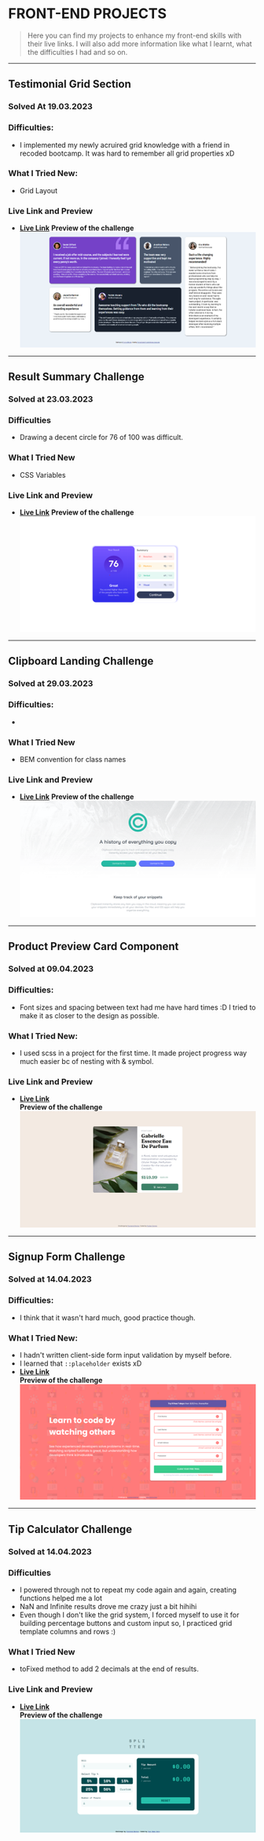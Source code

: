 # FRONT-END PROJECTS

> Here you can find my projects to enhance my front-end skills with their live links.
> I will also add more information like what I learnt, what the difficulties I had and so on.
--------------
## Testimonial Grid Section

### Solved At 19.03.2023
### Difficulties:
- I implemented my newly acruired grid knowledge with a friend in recoded bootcamp. It was hard to remember all grid properties xD
### What I Tried New:
- Grid Layout
### Live Link and Preview
- __[Live Link](https://cheerful-moonbeam-d9cbdb.netlify.app/)__
**Preview of the challenge**
![Snapshot of product preview challenge](./snapshots/testimonial-grid.png)
--------------
## Result Summary Challenge
### Solved at 23.03.2023
### Difficulties
- Drawing a decent circle for 76 of 100 was difficult.
### What I Tried New
- CSS Variables
### Live Link and Preview
- __[Live Link](https://4furki4.github.io/ResultSummeryComponentChallenge/)__
**Preview of the challenge**
![](./snapshots/result-summary.png)
--------------
## Clipboard Landing Challenge
### Solved at 29.03.2023
### Difficulties:
-
### What I Tried New
- BEM convention for class names
### Live Link and Preview
- __[Live Link](https://clipboard-landing-page-challenge-4-furki4.vercel.app/)__
**Preview of the challenge**
![clipboard landing challenge preview](./snapshots/clipboard-landing.png)
--------------
## Product Preview Card Component
### Solved at 09.04.2023
### Difficulties:
- Font sizes and spacing between text had me have hard times :D I tried to make it as closer to the design as possible.
### What I Tried New:
- I used scss in a project for the first time. It made project progress way much easier bc of nesting with & symbol.

### Live Link and Preview
- __[Live Link](https://4furki4-product-preview-card.netlify.app/)__ \
**Preview of the challenge**
![Snapshot of product preview challenge](./snapshots/product-preview-ss.png)
--------------
## Signup Form Challenge
### Solved at 14.04.2023
### Difficulties:
  - I think that it wasn't hard much, good practice though.
### What I Tried New:
  - I hadn't written client-side form input validation by myself before.
  - I learned that ``::placeholder`` exists xD
- __[Live Link](https://4furki4-signup-form-challange.netlify.app/)__ \
**Preview of the challenge**
![Snapshot of signup form challenge](./snapshots/signup-form-challenge.png)

--------------
## Tip Calculator Challenge
### Solved at 14.04.2023

### Difficulties
- I powered through not to repeat my code again and again, creating functions helped me a lot
- NaN and Infinite results drove me crazy just a bit hihihi
- Even though I don't like the grid system, I forced myself to use it for building percentage buttons and custom input so, I practiced grid template columns and rows  :)
### What I Tried New

- toFixed method to add 2 decimals at the end of results.
### Live Link and Preview
- __[Live Link](https://tip-calculator-4furki4.netlify.app)__ \
**Preview of the challenge**
![Snapshot of product preview challenge](./snapshots/tip-calculator-challenge.png)


